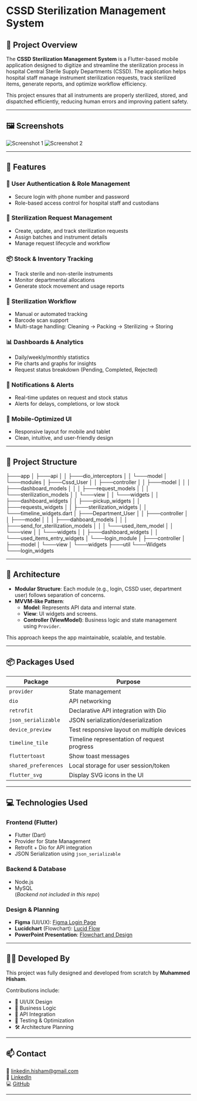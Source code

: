 <!--  # CSSD Sterilization Management System  


## 📌 Project Overview  
The **CSSD Sterilization Management System** is a Flutter-based mobile application designed to digitize and streamline the sterilization process in hospital Central Sterile Supply Departments (CSSD). The application helps hospital staff manage instrument sterilization requests, track sterilized items, generate reports, and optimize workflow efficiency.  

This project ensures that all instruments are properly sterilized, stored, and dispatched efficiently, reducing human errors and improving patient safety.  


## 🖼️ Screenshots
<div style="display: flex; justify-content: space-between; flex-wrap: wrap; gap: 15px; margin: 20px 0;">
  <img src="https://github.com/user-attachments/assets/c0e25434-2af0-4354-b84a-78515dea9fcb" alt="Screenshot_1746974287" style="width: 45%; height: auto;" />
  <img src="https://github.com/user-attachments/assets/72bc735d-19b1-4669-9ac6-7fc0c1af7947" alt="Screenshot_1746974291" style="width: 45%; height: auto;" />
</div>


## 🚀 Features  

### 📌 **User Authentication & Role Management**  
- Secure login with phone number and password  
- Role-based access control for hospital staff and custodians  

### 🏥 **Sterilization Request Management**  
- Create and manage sterilization requests  
- Track the progress of each request  
- Assign sterilization batches to specific instruments  

### 📦 **Stock & Inventory Tracking**  
- View available sterile and non-sterile stock  
- Monitor sterilized instruments assigned to different departments  
- Generate reports for stock usage and pending requests  

### 🔄 **Sterilization Process Handling**  
- Allow manual or automated tracking of sterilization time  
- Scan barcodes to track instruments efficiently  
- Manage sterilization stages, including cleaning, packing, sterilizing, and storing  

### 📊 **Dashboard & Reports**  
- View sterilization statistics with graphs and pie charts  
- Generate daily, weekly, and monthly reports  
- Monitor pending, completed, and rejected sterilization requests  

### 🔔 **Notifications & Alerts**  
- Get real-time updates on request status  
- Notify users when sterilization is completed or delayed  
- Alert when stock levels are low  

### 📱 **Mobile-Optimized UI**  
- Responsive design for different screen sizes  
- Custom UI elements for easy navigation  

---

## 🛠️ Technologies Used  
### **Frontend (Mobile App)**  
- **Flutter** (Dart) – Cross-platform mobile framework  
- **Provider** – State management  
- **DevicePreview** – Adaptive UI design  
- **timeline_tile** – Timeline visualization  
- **Retrofit and Dio (Flutter)** – API integration  

### **Backend & APIs**  
- **Node.js** – Backend for managing sterilization data  
- **MySQL** – Database for storing requests and stock information  

### **Additional Tools & Services**  
- **Figma** – UI/UX Design: [CSSD user login – Figma File](https://www.figma.com/design/AhiXAiuGINvj6A2I6KD8PO/CSSD?node-id=0-1&p=f&t=eNLrn1jNvmvWceYe-0)
- **Flowchart** – Application Flow: [Lucidchart Flow](https://lucid.app/lucidspark/2cc70bb3-73f1-44f3-9dbe-d21028ccccef/edit?viewport_loc=-3462%2C-816%2C9600%2C4344%2C0_0&invitationId=inv_b7d50099-8c24-42f6-96b3-4e762285cdb9)
- **Application Design** - Powerpoint Presentaion : [Flowchart and Design](https://onedrive.live.com/view.aspx?resid=E3FDBE66304549A4%21132&authkey=!AC37oRTACybBPdY)   
- **Git & GitHub** – Version Control  
- **Postman** – API testing  

---

### **🛠 Developed From Scratch**  
This project has been developed entirely from scratch by **one person (me)**. It includes:  
- **UI/UX Design** – Designed in **Figma**  
- **Presentations and FLowcharts** – Build Using **Lucidchart and ppt**  
- **Development** – Built using **Flutter**  
- **Testing & Optimization** – Fully tested and refined by me   -->


# CSSD Sterilization Management System

## 📌 Project Overview

The **CSSD Sterilization Management System** is a Flutter-based mobile application designed to digitize and streamline the sterilization process in hospital Central Sterile Supply Departments (CSSD). The application helps hospital staff manage instrument sterilization requests, track sterilized items, generate reports, and optimize workflow efficiency.

This project ensures that all instruments are properly sterilized, stored, and dispatched efficiently, reducing human errors and improving patient safety.

---

## 🖼️ Screenshots

![Screenshot 1](https://github.com/user-attachments/assets/c0e25434-2af0-4354-b84a-78515dea9fcb)
![Screenshot 2](https://github.com/user-attachments/assets/72bc735d-19b1-4669-9ac6-7fc0c1af7947)

---

## 🚀 Features

### 📌 User Authentication & Role Management
- Secure login with phone number and password
- Role-based access control for hospital staff and custodians

### 🏥 Sterilization Request Management
- Create, update, and track sterilization requests
- Assign batches and instrument details
- Manage request lifecycle and workflow

### 📦 Stock & Inventory Tracking
- Track sterile and non-sterile instruments
- Monitor departmental allocations
- Generate stock movement and usage reports

### 🔄 Sterilization Workflow
- Manual or automated tracking
- Barcode scan support
- Multi-stage handling: Cleaning → Packing → Sterilizing → Storing

### 📊 Dashboards & Analytics
- Daily/weekly/monthly statistics
- Pie charts and graphs for insights
- Request status breakdown (Pending, Completed, Rejected)

### 🔔 Notifications & Alerts
- Real-time updates on request and stock status
- Alerts for delays, completions, or low stock

### 📱 Mobile-Optimized UI
- Responsive layout for mobile and tablet
- Clean, intuitive, and user-friendly design

---

## 🧱 Project Structure

├───app
│   ├───api
│   │   ├───dio_interceptors
│   │   └───model
│   └───modules
│       ├───Cssd_User
│       │   ├───controller
│       │   ├───model
│       │   │   ├───dashboard_models
│       │   │   ├───request_models
│       │   │   └───sterilization_models
│       │   └───view
│       │       └───widgets
│       │           ├───dashboard_widgets
│       │           ├───pickup_widgets
│       │           ├───requests_widgets
│       │           ├───sterilization_widgets
│       │           └───timeline_widgets.dart
│       ├───Department_User
│       │   ├───controller
│       │   ├───model
│       │   │   ├───dahboard_models
│       │   │   ├───send_for_sterilization_models
│       │   │   └───used_item_model
│       │   └───view
│       │       └───widgets
│       │           ├───dashboard_widgets
│       │           └───used_items_entry_widgets
│       └───login_module
│           ├───controller
│           ├───model
│           └───view
│               └───widgets
├───util
└───Widgets
    └───login_widgets


---

## 🧠 Architecture

- **Modular Structure**: Each module (e.g., login, CSSD user, department user) follows separation of concerns.
- **MVVM-like Pattern**:
  - **Model**: Represents API data and internal state.
  - **View**: UI widgets and screens.
  - **Controller (ViewModel)**: Business logic and state management using `Provider`.

This approach keeps the app maintainable, scalable, and testable.

---

## 📦 Packages Used

| Package             | Purpose                                       |
|---------------------|-----------------------------------------------|
| `provider`          | State management                              |
| `dio`               | API networking                                |
| `retrofit`          | Declarative API integration with Dio          |
| `json_serializable` | JSON serialization/deserialization            |
| `device_preview`    | Test responsive layout on multiple devices    |
| `timeline_tile`     | Timeline representation of request progress   |
| `fluttertoast`      | Show toast messages                           |
| `shared_preferences`| Local storage for user session/token          |
| `flutter_svg`       | Display SVG icons in the UI                   |

---

## 💻 Technologies Used

### **Frontend (Flutter)**
- Flutter (Dart)
- Provider for State Management
- Retrofit + Dio for API integration
- JSON Serialization using `json_serializable`

### **Backend & Database**
- Node.js
- MySQL  
(*Backend not included in this repo*)

### **Design & Planning**
- **Figma** (UI/UX): [Figma Login Page](https://www.figma.com/design/AhiXAiuGINvj6A2I6KD8PO/CSSD?node-id=0-1&p=f&t=eNLrn1jNvmvWceYe-0)
- **Lucidchart** (Flowchart): [Lucid Flow](https://lucid.app/lucidspark/2cc70bb3-73f1-44f3-9dbe-d21028ccccef/edit?viewport_loc=-3462%2C-816%2C9600%2C4344%2C0_0&invitationId=inv_b7d50099-8c24-42f6-96b3-4e762285cdb9)
- **PowerPoint Presentation**: [Flowchart and Design](https://onedrive.live.com/view.aspx?resid=E3FDBE66304549A4%21132&authkey=!AC37oRTACybBPdY)

---

## 👨‍💻 Developed By

This project was fully designed and developed from scratch by **Muhammed Hisham**.

Contributions include:
- 🎨 UI/UX Design
- 🧠 Business Logic
- 🔗 API Integration
- 🔧 Testing & Optimization
- 🛠️ Architecture Planning

---

## 📫 Contact

📧 [linkedin.hisham@gmail.com](mailto:linkedin.hisham@gmail.com)  
🔗 [LinkedIn](https://linkedin.com/in/hisham-ka)  
💻 [GitHub](https://github.com/Hishamkool)

---

    
